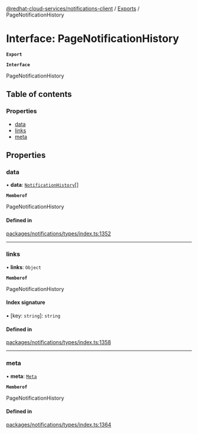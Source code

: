 [@redhat-cloud-services/notifications-client](../README.md) / [Exports](../modules.md) / PageNotificationHistory

# Interface: PageNotificationHistory

**`Export`**

**`Interface`**

PageNotificationHistory

## Table of contents

### Properties

- [data](PageNotificationHistory.md#data)
- [links](PageNotificationHistory.md#links)
- [meta](PageNotificationHistory.md#meta)

## Properties

### data

• **data**: [`NotificationHistory`](NotificationHistory.md)[]

**`Memberof`**

PageNotificationHistory

#### Defined in

[packages/notifications/types/index.ts:1352](https://github.com/RedHatInsights/javascript-clients/blob/master/packages/notifications/types/index.ts#L1352)

___

### links

• **links**: `Object`

**`Memberof`**

PageNotificationHistory

#### Index signature

▪ [key: `string`]: `string`

#### Defined in

[packages/notifications/types/index.ts:1358](https://github.com/RedHatInsights/javascript-clients/blob/master/packages/notifications/types/index.ts#L1358)

___

### meta

• **meta**: [`Meta`](Meta.md)

**`Memberof`**

PageNotificationHistory

#### Defined in

[packages/notifications/types/index.ts:1364](https://github.com/RedHatInsights/javascript-clients/blob/master/packages/notifications/types/index.ts#L1364)

